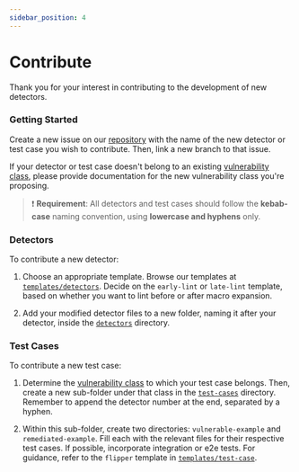 ```yaml
---
sidebar_position: 4
---
```


# Contribute

Thank you for your interest in contributing to the development of new detectors.

### Getting Started

Create a new issue on our [repository](https://github.com/CoinFabrik/scout) with the name of the new detector or test case you wish to contribute. Then, link a new branch to that issue.

If your detector or test case doesn't belong to an existing [vulnerability class](https://coinfabrik.github.io/scout/docs/vulnerabilities#vulnerability-classes), please provide documentation for the new vulnerability class you're proposing.

> :exclamation: **Requirement**: All detectors and test cases should follow the **kebab-case** naming convention, using **lowercase and hyphens** only.

### Detectors

To contribute a new detector:

1. Choose an appropriate template. Browse our templates at [`templates/detectors`](https://github.com/CoinFabrik/scout/tree/main/templates/detectors). Decide on the `early-lint` or `late-lint` template, based on whether you want to lint before or after macro expansion.

2. Add your modified detector files to a new folder, naming it after your detector, inside the [`detectors`](https://github.com/CoinFabrik/scout/tree/main/detectors) directory.

### Test Cases

To contribute a new test case:

1. Determine the [vulnerability class](https://coinfabrik.github.io/scout/docs/vulnerabilities#vulnerability-classes) to which your test case belongs. Then, create a new sub-folder under that class in the [`test-cases`](https://github.com/CoinFabrik/scout/tree/main/test-cases) directory. Remember to append the detector number at the end, separated by a hyphen.

2. Within this sub-folder, create two directories: `vulnerable-example` and `remediated-example`. Fill each with the relevant files for their respective test cases. If possible, incorporate integration or e2e tests. For guidance, refer to the `flipper` template in [`templates/test-case`](https://github.com/CoinFabrik/scout/tree/main/templates/test-case).
